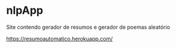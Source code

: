 # nlpApp
Site contendo gerador de resumos e gerador de poemas aleatório


https://resumoautomatico.herokuapp.com/

